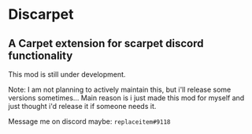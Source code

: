 # Discarpet
## A Carpet extension for scarpet discord functionality

This mod is still under development.



Note: I am not planning to actively maintain this, but i'll release some versions sometimes...
Main reason is i just made this mod for myself and just thought i'd release it if someone needs it.





Message me on discord maybe: `replaceitem#9118`